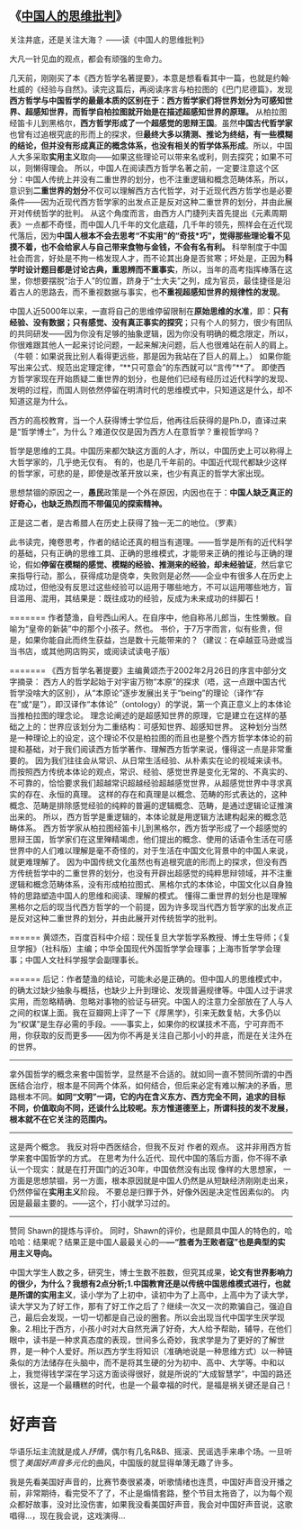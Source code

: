 ## 《[中国人的思维批判](https://book.douban.com/subject/4256631/)》

关注井底，还是关注大海？
——读《中国人的思维批判》

大凡一针见血的观点，都会有顽强的生命力。

几天前，刚刚买了本《西方哲学名著提要》，本意是想看看其中一篇，也就是约翰·杜威的《经验与自然》。读完这篇后，再阅读序言与柏拉图的《巴门尼德篇》，发现**西方哲学与中国哲学的最最本质的区别在于：西方哲学家们将世界划分为可感知世界、超感知世界，而哲学自柏拉图就开始是在描述超感知世界的原理。**
从柏拉图经笛卡儿到黑格尔，**西方哲学形成了一个超感觉的思辩王国**。虽然**中国古代哲学家**也曾有过追根究底的形而上的探求，但**最终大多以猜测、推论为终结，有一些模糊的结论，但并没有形成真正的概念体系，也没有相关的哲学体系形成**。所以，中国人大多采取**实用主义**取向——如果这些理论可以带来名或利，则去探究；如果不可以，则懒得理会。
所以，中国人在阅读西方哲学名著之前，一定要注意这个区分：中国人传统上并没有二重世界的划分，也不注重逻辑和概念范畴体系，所以，意识到**二重世界的划分**不仅可以理解西方古代哲学，对于近现代西方哲学也是必要条件——因为近现代西方哲学家的出发点正是反对这种二重世界的划分，并由此展开对传统哲学的批判。
从这个角度而言，由西方人门捷列夫首先提出《元素周期表》一点都不奇怪，而中国人几千年的文化底蕴，几千年的领先，照样会在近代现代落后，因为**中国人根本不会去思考“不实用”的“奇技*巧”，觉得那些理论看不见摸不着，也不会给家人与自己带来食物与金钱，不会有名有利。**
科举制度于中国社会而言，好处是不拘一格发现人才，而不论其出身是否贫寒；坏处是，正因为**科学时设计题目都是讨论古典，重思辨而不重事实**，所以，当年的高考指挥棒落在这里，你想要摆脱“治于人”的位置，跻身于“士大夫”之列，成为官员，最佳捷径是沿着古人的思路去，而不重视数据与事实，也**不重视超感知世界的规律性的发现**。

中国人近5000年以来，一直将自己的思维停留限制在**原始思维的水准**，即：**只有经验、没有数据；只有感觉、没有真正事实的探究**；只有个人的努力，很少有团队的共同研发——因为你没有足够的抽象逻辑，因为你没有明确的概念限定，所以，你很难跟其他人一起来讨论问题，一起来解决问题，后人也很难站在前人的肩上。（牛顿：如果说我比别人看得更远些，那是因为我站在了巨人的肩上。）
如果你能写出来公式、规范出定理定律，“**只可意会”的东西就可以“言传”**了。
即使西方哲学家现在开始质疑二重世界的划分，也是他们已经有经历过近代科学的发现、发明的过程，而国人则依然停留在明清时代的思维模式中，只知道这是什么，却不知道这是为什么。

西方的高校教育，当一个人获得博士学位后，他再往后获得的是Ph.D，直译过来是“哲学博士”，为什么？难道仅仅是因为西方人在意哲学？重视哲学吗？

哲学是思维的工具。中国历来都欠缺这方面的人才，所以，中国历史上可以称得上大哲学家的，几乎绝无仅有。
有的，也是几千年前的。中国近代现代都缺少这样的哲学家，可悲的是，即使是改革开放以来，也少有真正的哲学大家出现。

思想禁锢的原因之一，**愚民**政策是一个外在原因，内因也在于：**中国人缺乏真正的好奇心，也缺乏热烈而不带偏见的探索精神。**

正是这二者，是古希腊人在历史上获得了独一无二的地位。（罗素）

此书读完，掩卷思考，作者的结论还真的相当有道理。——哲学是所有的近代科学的基础，只有正确的思维工具、正确的思维模式，才能带来正确的推论与正确的理论，假如**停留在模糊的感觉、模糊的经验、推测来的经验，却未经验证**，然后拿它来指导行动，那么，获得成功是侥幸，失败则是必然——企业中有很多人在历史上成功过，但他没有反思过这些经验可以运用于哪些地方，不可以运用哪些地方，盲目滥用、混用，其结果是：既往成功的经验，反成为未来成功的绊脚石！

=======
作者楚渔，自号西山闲人。在自序中，他自称吊儿郎当，生性懒散。自喻为“皇帝的新装”中的那个小孩子。然也。
书价，于7万字而言，似有些贵，但是，如果你能自此而终生获益，岂是数十元能带来的？（建议：在卓越亚马逊或当当书店，或其他网店购买，或阅读试读电子版）

=======
《西方哲学名著提要》主编黄颂杰于2002年2月26日的序言中部分文字摘录：
西方人的哲学起始于对宇宙万物“本原”的探求（唔，这一点跟中国古代哲学没啥大的区别），从“本原论”逐步发展出关于“being”的理论（译作“存在”或“是”），即汉译作“本体论”（ontology）的学说，第一个真正意义上的本体论当推柏拉图的理念论。
理念论阐述的是超感知世界的原理，它是建立在这样的基础之上的：世界应该划分为二重结构：可感知世界、超感知世界。
这种划分当然是一种理论上的设定，这个理论不仅是柏拉图的而且也是整个西方哲学本体论的前提和基础，对于我们阅读西方哲学著作、理解西方哲学来说，懂得这一点是非常重要的。
因为我们往往会从常识、从日常生活经验、从朴素实在论的视域来读书。
而按照西方传统本体论的观点，常识、经验、感觉世界是变化无常的、不真实的、不可靠的，恰恰要求我们超越常识超越经验超越感觉世界，从超感觉世界中寻求真实的存在、永恒的真理。
这样的存在和真理是以概念、范畴的形式表达的，这种概念、范畴是排除感觉经验的纯粹的普遍的逻辑概念、范畴，是通过逻辑论证推演出来的。
所以，西方哲学是重逻辑的，本体论就是用逻辑方法建构起来的概念范畴体系。
西方哲学家从柏拉图经笛卡儿到黑格尔，西方哲学形成了一个超感觉的思辩王国，哲学家们在这里殚精竭虑，他们提出的概念、使用的话语令生活在可感世界中的人们难以理解是毫不奇怪的，对于生活在中国文化背景中的中国人来说，就更难理解了。
因为中国传统文化虽然也有追根究底的形而上的探求，但没有西方传统哲学中的二重世界的划分，也没有开辟出超感觉的纯粹思辩领域，并不注重逻辑和概念范畴体系，没有形成柏拉图式、黑格尔式的本体论，中国文化以自身独特的思路塑造中国人的思维和阅读、理解的模式。
懂得二重世界的划分也是理解黑格尔之后的现当代西方哲学的一个前提，因为许多现当代西方哲学家的出发点正是反对这种二重世界的划分，并由此展开对传统哲学的批判。

======
黄颂杰，百度百科中介绍：现任复旦大学哲学系教授、博士生导师；《复旦学报》（社科版）主编；中华全国现代外国哲学学会理事；上海市哲学学会理事；中国人文社科学报学会副理事长。

======
后记：作者楚渔的结论，可能未必是正确的。但中国人的思维模式中，的确太过缺少抽象与概括，也缺少上升到理论、发现普遍规律等。中国人过于讲求实用，而忽略精确、忽略对事物的验证与研究。中国人的注意力全部放在了人与人之间的权谋上面。我在豆瓣网上评了一下《厚黑学》，引来无数复帖，大多仍以为“权谋”是生存必需的手段。——事实上，如果你的权谋技术不高，宁可弃而不用，你获取的反而更多——因为你不再是关注自己那小小的井底，而是在关注外在的世界。

---

拿外国哲学的概念来套中国哲学，显然是不合适的。就如同一直不赞同所谓的中西医结合治疗，根本是不同两个体系，如何结合，但后来必定有难以解决的矛盾，思路根本不同。**如同“文明”一词，它的内在含义东方、西方完全不同，追求的目标不同，价值取向不同，还谈什么比较呢。东方惟道德至上，所谓科技的发不发展，根本就不在它关注的范围内。**

---

这是两个概念。 我反对将中西医结合，但我不反对 作者的观点。 这并非用西方哲学来套中国哲学的方式。 在思考为什么近代、现代中国的落后方面，你不得不承认一个现实：就是在打开国门的近30年，中国依然没有出现 像样的大思想家， 一方面是思想禁锢，另一方面，根本原因就是中国人仍然是从短缺经济刚刚走出来，仍然停留在**实用主义**阶段。 不要总是归罪于外，好像外因是决定性因素似的。 内因是最最主要的。——这个，打小就学习过的。

---

赞同 Shawn的提炼与评价。 同时，Shawn的评价，也是颇具中国人的特色的，哈哈哈：结果呢？结果正是中国人最最关心的—**—“胜者为王败者寇”也是典型的实用主义导向。**

中国大学生人数之多，研究生，博士生数不胜数，但究其成果，**论文有世界影响力的很少，为什么？**我想有2点分析;1.中国教育还是以传统中国思维模式进行，也就是所谓的**实用主义**，读小学为了上初中，读初中为了上高中，上高中为了读大学，读大学又为了好工作，那有了好工作之后了？继续一次又一次的欺骗自己，强迫自己，最后会发现，一切一切都是自己设的圈套。所以会出现当代中国学生厌学现象。2.相比于西方，小孩小时对大自然充满了好奇，大人给予帮助，辅导，在他们眼中，读书是一种求真态度的表现，世间多么奇妙，我求学是为了更好的了解世界，是一种个人爱好。所以西方学生将知识（准确地说是一种思维方式）以一种链条似的方法储存在头脑中，而不是将其生硬的分为初中、高中、大学等。中和以上，我觉得钱学深在学习这方面谈得很好，就是所说的“大成智慧学”，中国的路还很长，这是一个最糟糕的时代，也是一个最幸福的时代，是福是祸关键还是自己！



# 好声音

华语乐坛主流就是成人*抒情*，偶尔有几名R&B、摇滚、民谣选手来串个场。一旦听惯了*美国好声音多元化*的曲风，中国版的就显得单薄无趣了许多。

我是先看美国好声音的，比赛节奏很紧凑，听歌情绪也连贯，中国好声音没开播之前，非常期待，看完受不了了，不止是煽情套路，整个节目太拖沓了，以为每个观众都好故事，没对比没伤害，如果我没看美国好声音，我会对中国好声音说，这歌唱得...，现在我会说，这戏演得...

